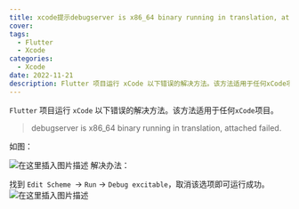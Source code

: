 ```yaml
---
title: xcode提示debugserver is x86_64 binary running in translation, attached failed.
cover: 
tags:
  - Flutter
  - Xcode
categories: 
  - Xcode
date: 2022-11-21
description: Flutter 项目运行 xCode 以下错误的解决方法。该方法适用于任何xCode项目。 如图： 解决办法： 找到 Edit Scheme -> Run -> Debug excitable，取消该
---
```



`Flutter` 项目运行 `xCode` 以下错误的解决方法。该方法适用于任何`xCode`项目。

> debugserver is x86_64 binary running in translation, attached failed.

如图：

![在这里插入图片描述](https://p3-juejin.byteimg.com/tos-cn-i-k3u1fbpfcp/0f19d01a9be24530a9db76a2fe91e43d~tplv-k3u1fbpfcp-zoom-1.image)
解决办法：

找到 `Edit Scheme `-> `Run` -> `Debug excitable`，取消该选项即可运行成功。
![在这里插入图片描述](https://p3-juejin.byteimg.com/tos-cn-i-k3u1fbpfcp/8384c39098ab475a9b6198252e2641af~tplv-k3u1fbpfcp-zoom-1.image)
